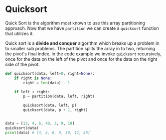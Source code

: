 # Quicksort

Quick Sort is the algorithm most known to use this array partitioning approach. Now that we have `partition` we can create a `quicksort` function that utilizes it.

Quick sort is a **divide and conquer** algorithm which breaks up a problem in to smaller sub problems. The partition splits the array in to two, returning the pivot's final index. In the code example we invoke `quicksort` recursively, once for the data on the left of the pivot and once for the data on the right side of the pivot.

```python
def quicksort(data, left=0, right=None):
    if right is None:
        right = len(data) - 1

    if left < right:
        p = partition(data, left, right)

        quicksort(data, left, p)
        quicksort(data, p + 1, right)


data = [12, 4, 6, 40, 3, 9, 10]
quicksort(data)
print(data) # [3, 4, 6, 9, 10, 12, 40]
```
